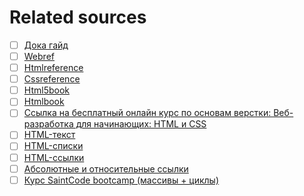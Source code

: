 # Related sources

- [ ] [Дока гайд](https://doka.guide/)
- [ ] [Webref](https://webref.ru/)
- [ ] [Htmlreference](https://htmlreference.io/)
- [ ] [Cssreference](https://cssreference.io/)
- [ ] [Html5book](https://html5book.ru/)
- [ ] [Htmlbook](https://htmlbook.ru/)
- [ ] [Ссылка на бесплатный онлайн курс по основам верстки: Веб-разработка для начинающих: HTML и CSS](https://stepik.org/course/38218/promo)
- [ ] [HTML-текст](https://html5book.ru/html-text/)
- [ ] [HTML-списки](https://html5book.ru/html-lists/)
- [ ] [HTML-ссылки](https://html5book.ru/hyperlinks-in-html/)
- [ ] [Абсолютные и относительные ссылки](https://htmlbook.ru/samhtml/ssylki/absolyutnye-i-otnositelnye-ssylki)
- [ ] [Курс SaintCode bootcamp (массивы + циклы)](https://www.youtube.com/watch?v=rCVacPRIzH4)
